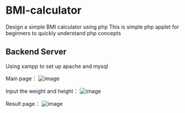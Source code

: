 # BMI-calculator
Design a simple BMI calculator using php
This is  simple php applet for beginners to quickly understand php concepts

## Backend Server
Using xampp to set up apache and mysql

Main page：
![image](https://user-images.githubusercontent.com/58333941/142721589-ec621ad2-8ff1-4992-a059-6a7a96c26d31.png)

Input the weight and height：
![image](https://user-images.githubusercontent.com/58333941/142721679-e1d67302-322d-4336-b833-40ff1cae3d1a.png)

Result page：
![image](https://user-images.githubusercontent.com/58333941/142721718-5fbe6f82-4d1d-473a-bd0d-257cdcd2b6e5.png)
